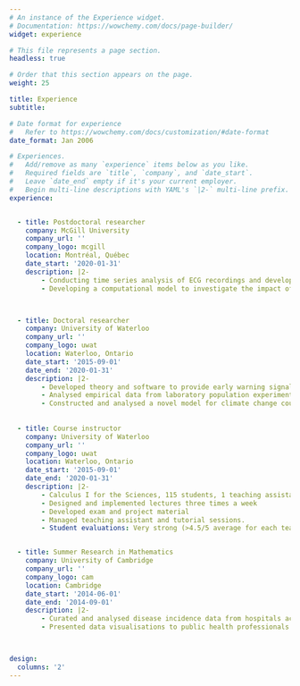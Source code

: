 ```yaml
---
# An instance of the Experience widget.
# Documentation: https://wowchemy.com/docs/page-builder/
widget: experience

# This file represents a page section.
headless: true

# Order that this section appears on the page.
weight: 25

title: Experience
subtitle:

# Date format for experience
#   Refer to https://wowchemy.com/docs/customization/#date-format
date_format: Jan 2006

# Experiences.
#   Add/remove as many `experience` items below as you like.
#   Required fields are `title`, `company`, and `date_start`.
#   Leave `date_end` empty if it's your current employer.
#   Begin multi-line descriptions with YAML's `|2-` multi-line prefix.
experience:


  - title: Postdoctoral researcher
    company: McGill University
    company_url: ''
    company_logo: mcgill
    location: Montréal, Québec
    date_start: '2020-01-31'
    description: |2-
        - Conducting time series analysis of ECG recordings and developing mechanistic models to better understand mechanisms and consequences of premature ventricular contractions in patients.
        - Developing a computational model to investigate the impact of neural heterogeneity on arrhythmia onset and maintenance in post myocardial infarction patients.



  - title: Doctoral researcher
    company: University of Waterloo
    company_url: ''
    company_logo: uwat
    location: Waterloo, Ontario
    date_start: '2015-09-01'
    date_end: '2020-01-31'
    description: |2-
        - Developed theory and software to provide early warning signals of bifurcations in time series data.
        - Analysed empirical data from laboratory population experiments, verifying advantages of this software over traditional methods.
        - Constructed and analysed a novel model for climate change coupled to social processes, resulting in international media attention.
        
        
  - title: Course instructor
    company: University of Waterloo
    company_url: ''
    company_logo: uwat
    location: Waterloo, Ontario
    date_start: '2015-09-01'
    date_end: '2020-01-31'
    description: |2-
        - Calculus I for the Sciences, 115 students, 1 teaching assistant
        - Designed and implemented lectures three times a week
        - Developed exam and project material
        - Managed teaching assistant and tutorial sessions.
        - Student evaluations: Very strong (>4.5/5 average for each teaching aspect)


  - title: Summer Research in Mathematics
    company: University of Cambridge
    company_url: ''
    company_logo: cam
    location: Cambridge
    date_start: '2014-06-01'
    date_end: '2014-09-01'
    description: |2-
        - Curated and analysed disease incidence data from hospitals across East England, capturing dynamics of the 2009 Influenza pandemic.
        - Presented data visualisations to public health professionals at Addenbrooke’s Hospital, Cambridge.



design:
  columns: '2'
---
```

